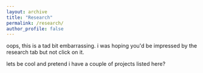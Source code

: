 ```yaml
---
layout: archive
title: "Research"
permalink: /research/
author_profile: false
---
```


oops, this is a tad bit embarrassing. i was hoping you'd be impressed by the research tab but not click on it. 

lets be cool and pretend i have a couple of projects listed here? 